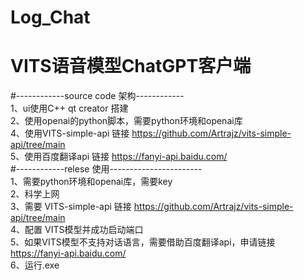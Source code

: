 # Log_Chat
# VITS语音模型ChatGPT客户端
#------------source code 架构------------  
1、ui使用C++ qt creator 搭建  
2、使用openai的python脚本，需要python环境和openai库  
4、使用VITS-simple-api 链接 https://github.com/Artrajz/vits-simple-api/tree/main  
5、使用百度翻译api 链接 https://fanyi-api.baidu.com/  
#------------relese 使用-----------------------  
1、需要python环境和openai库，需要key  
2、科学上网  
3、需要 VITS-simple-api 链接 https://github.com/Artrajz/vits-simple-api/tree/main  
4、配置 VITS模型并成功启动端口  
5、如果VITS模型不支持对话语言，需要借助百度翻译api，申请链接 https://fanyi-api.baidu.com/  
6、运行.exe  
